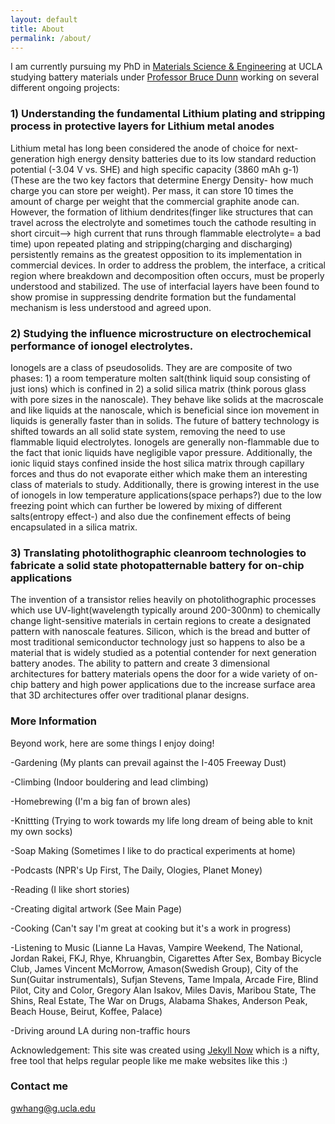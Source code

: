 ```yaml
---
layout: default
title: About
permalink: /about/
---
```

I am currently pursuing my PhD in [Materials Science & Engineering](https://www.mse.ucla.edu/) at UCLA studying battery materials under [Professor Bruce Dunn](https://scholar.google.com/citations?user=EbwiqDkAAAAJ&hl=en) working on several different ongoing projects:

### 1) Understanding the fundamental Lithium plating and stripping process in protective layers for Lithium metal anodes

Lithium metal has long been considered the anode of choice for next-generation high energy density batteries due to its low standard reduction potential (-3.04 V vs. SHE) and high specific capacity (3860 mAh g-1) (These are the two key factors that determine Energy Density- how much charge you can store per weight). Per mass, it can store 10 times the amount of charge per weight that the commercial graphite anode can. However, the formation of lithium dendrites(finger like structures that can travel across the electrolyte and sometimes touch the cathode resulting in short circuit--> high current that runs through flammable electrolyte= a bad time) upon repeated plating and stripping(charging and discharging) persistently remains as the greatest opposition to its implementation in commercial devices. In order to address the problem, the interface, a critical region where breakdown and decomposition often occurs, must be properly understood and stabilized. The use of interfacial layers have been found to show promise in suppressing dendrite formation but the fundamental mechanism is less understood and agreed upon. 


### 2) Studying the influence microstructure on electrochemical performance of ionogel electrolytes. 

Ionogels are a class of pseudosolids. They are are composite of two phases: 1) a room temperature molten salt(think liquid soup consisting of just ions) which is confined in 2) a solid silica matrix (think porous glass with pore sizes in the nanoscale). They behave like solids at the macroscale and like liquids at the nanoscale, which is beneficial since ion movement in liquids is generally faster than in solids. The future of battery technology is shifted towards an all solid state system, removing the need to use flammable liquid electrolytes. Ionogels are generally non-flammable due to the fact that ionic liquids have negligible vapor pressure. Additionally, the ionic liquid stays confined inside the host silica matrix through capillary forces and thus do not evaporate either which make them an interesting class of materials to study. Additionally, there is growing interest in the use of ionogels in low temperature applications(space perhaps?) due to the low freezing point which can further be lowered by mixing of different salts(entropy effect-) and also due the confinement effects of being encapsulated in a silica matrix.

### 3) Translating photolithographic cleanroom technologies to fabricate a solid state photopatternable battery for on-chip applications

The invention of a transistor relies heavily on photolithographic processes which use UV-light(wavelength typically around 200-300nm) to chemically change light-sensitive materials in certain regions to create a designated pattern with nanoscale features. Silicon, which is the bread and butter of most traditional semiconductor technology just so happens to also be a material that is widely studied as a potential contender for next generation battery anodes. The ability to pattern and create 3 dimensional architectures for battery materials opens the door for a wide variety of on-chip battery and high power applications due to the increase surface area that 3D architectures offer over traditional planar designs.


### More Information

Beyond work, here are some things I enjoy doing!

-Gardening (My plants can prevail against the I-405 Freeway Dust)

-Climbing (Indoor bouldering and lead climbing)

-Homebrewing (I'm a big fan of brown ales)

-Knittting (Trying to work towards my life long dream of being able to knit my own socks)

-Soap Making (Sometimes I like to do practical experiments at home)

-Podcasts (NPR's Up First, The Daily, Ologies, Planet Money)

-Reading (I like short stories)

-Creating digital artwork (See Main Page)

-Cooking (Can't say I'm great at cooking but it's a work in progress)

-Listening to Music (Lianne La Havas, Vampire Weekend, The National, Jordan Rakei, FKJ, Rhye, Khruangbin, Cigarettes After Sex, Bombay Bicycle Club, James Vincent McMorrow, Amason(Swedish Group), City of the Sun(Guitar instrumentals), Sufjan Stevens, Tame Impala, Arcade Fire, Blind Pilot, City and Color, Gregory Alan Isakov, Miles Davis, Maribou State, The Shins, Real Estate, The War on Drugs, Alabama Shakes, Anderson Peak, Beach House, Beirut, Koffee, Palace)

-Driving around LA during non-traffic hours


Acknowledgement: This site was created using [Jekyll Now](http://www.jekyllnow.com/) which is a nifty, free tool that helps regular people like me make websites like this :)

### Contact me

[gwhang@g.ucla.edu](mailto:gwhang@g.ucla.edu)
